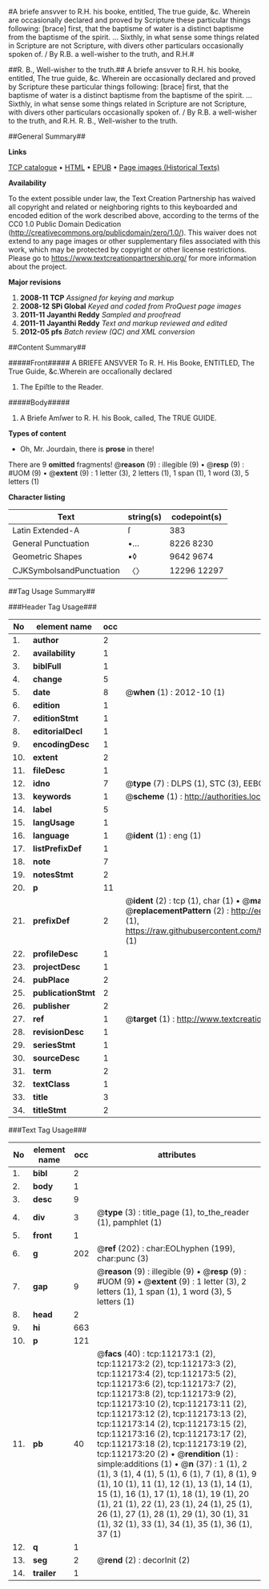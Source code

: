 #A briefe ansvver to R.H. his booke, entitled, The true guide, &c. Wherein are occasionally declared and proved by Scripture these particular things following: [brace] first, that the baptisme of water is a distinct baptisme from the baptisme of the spirit. ... Sixthly, in what sense some things related in Scripture are not Scripture, with divers other particulars occasionally spoken of. / By R.B. a well-wisher to the truth, and R.H.#

##R. B., Well-wisher to the truth.##
A briefe ansvver to R.H. his booke, entitled, The true guide, &c. Wherein are occasionally declared and proved by Scripture these particular things following: [brace] first, that the baptisme of water is a distinct baptisme from the baptisme of the spirit. ... Sixthly, in what sense some things related in Scripture are not Scripture, with divers other particulars occasionally spoken of. / By R.B. a well-wisher to the truth, and R.H.
R. B., Well-wisher to the truth.

##General Summary##

**Links**

[TCP catalogue](http://www.ota.ox.ac.uk/tcp/)  • 
[HTML](http://tei.it.ox.ac.uk/tcp/Texts-HTML/free/A76/A76289.html)  • 
[EPUB](http://tei.it.ox.ac.uk/tcp/Texts-EPUB/free/A76/A76289.epub) • 
[Page images (Historical Texts)](https://historicaltexts.jisc.ac.uk/eebo-99860066e)

**Availability**

To the extent possible under law, the Text Creation Partnership has waived all copyright and related or neighboring rights to this keyboarded and encoded edition of the work described above, according to the terms of the CC0 1.0 Public Domain Dedication (http://creativecommons.org/publicdomain/zero/1.0/). This waiver does not extend to any page images or other supplementary files associated with this work, which may be protected by copyright or other license restrictions. Please go to https://www.textcreationpartnership.org/ for more information about the project.

**Major revisions**

1. __2008-11__ __TCP__ *Assigned for keying and markup*
1. __2008-12__ __SPi Global__ *Keyed and coded from ProQuest page images*
1. __2011-11__ __Jayanthi Reddy__ *Sampled and proofread*
1. __2011-11__ __Jayanthi Reddy__ *Text and markup reviewed and edited*
1. __2012-05__ __pfs__ *Batch review (QC) and XML conversion*

##Content Summary##

#####Front#####
A BRIEFE ANSVVER To R. H. His Booke, ENTITLED, The True Guide, &c.Wherein are occaſionally declared 
1. The Epiſtle to the Reader.

#####Body#####

1. A Briefe Amſwer to R. H. his Book, called, The TRUE GUIDE.

**Types of content**

  * Oh, Mr. Jourdain, there is **prose** in there!

There are 9 **omitted** fragments! 
 @__reason__ (9) : illegible (9)  •  @__resp__ (9) : #UOM (9)  •  @__extent__ (9) : 1 letter (3), 2 letters (1), 1 span (1), 1 word (3), 5 letters (1)

**Character listing**


|Text|string(s)|codepoint(s)|
|---|---|---|
|Latin Extended-A|ſ|383|
|General Punctuation|•…|8226 8230|
|Geometric Shapes|▪◊|9642 9674|
|CJKSymbolsandPunctuation|〈〉|12296 12297|

##Tag Usage Summary##

###Header Tag Usage###

|No|element name|occ|attributes|
|---|---|---|---|
|1.|__author__|2||
|2.|__availability__|1||
|3.|__biblFull__|1||
|4.|__change__|5||
|5.|__date__|8| @__when__ (1) : 2012-10 (1)|
|6.|__edition__|1||
|7.|__editionStmt__|1||
|8.|__editorialDecl__|1||
|9.|__encodingDesc__|1||
|10.|__extent__|2||
|11.|__fileDesc__|1||
|12.|__idno__|7| @__type__ (7) : DLPS (1), STC (3), EEBO-CITATION (1), PROQUEST (1), VID (1)|
|13.|__keywords__|1| @__scheme__ (1) : http://authorities.loc.gov/ (1)|
|14.|__label__|5||
|15.|__langUsage__|1||
|16.|__language__|1| @__ident__ (1) : eng (1)|
|17.|__listPrefixDef__|1||
|18.|__note__|7||
|19.|__notesStmt__|2||
|20.|__p__|11||
|21.|__prefixDef__|2| @__ident__ (2) : tcp (1), char (1)  •  @__matchPattern__ (2) : ([0-9\-]+):([0-9IVX]+) (1), (.+) (1)  •  @__replacementPattern__ (2) : http://eebo.chadwyck.com/downloadtiff?vid=$1&page=$2 (1), https://raw.githubusercontent.com/textcreationpartnership/Texts/master/tcpchars.xml#$1 (1)|
|22.|__profileDesc__|1||
|23.|__projectDesc__|1||
|24.|__pubPlace__|2||
|25.|__publicationStmt__|2||
|26.|__publisher__|2||
|27.|__ref__|1| @__target__ (1) : http://www.textcreationpartnership.org/docs/. (1)|
|28.|__revisionDesc__|1||
|29.|__seriesStmt__|1||
|30.|__sourceDesc__|1||
|31.|__term__|2||
|32.|__textClass__|1||
|33.|__title__|3||
|34.|__titleStmt__|2||


###Text Tag Usage###

|No|element name|occ|attributes|
|---|---|---|---|
|1.|__bibl__|2||
|2.|__body__|1||
|3.|__desc__|9||
|4.|__div__|3| @__type__ (3) : title_page (1), to_the_reader (1), pamphlet (1)|
|5.|__front__|1||
|6.|__g__|202| @__ref__ (202) : char:EOLhyphen (199), char:punc (3)|
|7.|__gap__|9| @__reason__ (9) : illegible (9)  •  @__resp__ (9) : #UOM (9)  •  @__extent__ (9) : 1 letter (3), 2 letters (1), 1 span (1), 1 word (3), 5 letters (1)|
|8.|__head__|2||
|9.|__hi__|663||
|10.|__p__|121||
|11.|__pb__|40| @__facs__ (40) : tcp:112173:1 (2), tcp:112173:2 (2), tcp:112173:3 (2), tcp:112173:4 (2), tcp:112173:5 (2), tcp:112173:6 (2), tcp:112173:7 (2), tcp:112173:8 (2), tcp:112173:9 (2), tcp:112173:10 (2), tcp:112173:11 (2), tcp:112173:12 (2), tcp:112173:13 (2), tcp:112173:14 (2), tcp:112173:15 (2), tcp:112173:16 (2), tcp:112173:17 (2), tcp:112173:18 (2), tcp:112173:19 (2), tcp:112173:20 (2)  •  @__rendition__ (1) : simple:additions (1)  •  @__n__ (37) : 1 (1), 2 (1), 3 (1), 4 (1), 5 (1), 6 (1), 7 (1), 8 (1), 9 (1), 10 (1), 11 (1), 12 (1), 13 (1), 14 (1), 15 (1), 16 (1), 17 (1), 18 (1), 19 (1), 20 (1), 21 (1), 22 (1), 23 (1), 24 (1), 25 (1), 26 (1), 27 (1), 28 (1), 29 (1), 30 (1), 31 (1), 32 (1), 33 (1), 34 (1), 35 (1), 36 (1), 37 (1)|
|12.|__q__|1||
|13.|__seg__|2| @__rend__ (2) : decorInit (2)|
|14.|__trailer__|1||
